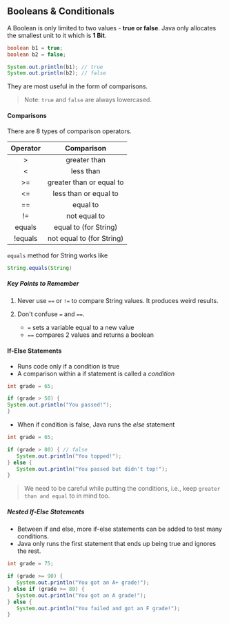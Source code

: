 ## Booleans & Conditionals

A Boolean is only limited to two values - **true or false**. Java only allocates the smallest unit to it which is **1 Bit**.

```java
boolean b1 = true;
boolean b2 = false;

System.out.println(b1); // true
System.out.println(b2); // false
```

They are most useful in the form of comparisons.

> Note: `true` and `false` are always lowercased.

#### Comparisons

There are 8 types of comparison operators.

| Operator |        Comparison         |
| :------: | :-----------------------: |
|    >     |       greater than        |
|    <     |         less than         |
|    >=    | greater than or equal to  |
|    <=    |   less than or equal to   |
|    ==    |         equal to          |
|    !=    |       not equal to        |
|  equals  |   equal to (for String)   |
| !equals  | not equal to (for String) |

`equals` method for String works like

```java
String.equals(String)
```

##### Key Points to Remember

1. Never use `==` or `!=` to compare String values. It produces weird results.
2. Don't confuse `=` and `==`.

   - `=` sets a variable equal to a new value
   - `==` compares 2 values and returns a boolean

#### If-Else Statements

- Runs code only if a condition is true
- A comparison within a if statement is called a _condition_

```java
int grade = 65;

if (grade > 50) {
System.out.println("You passed!");
}
```

- When if condition is false, Java runs the _else_ statement

```java
int grade = 65;

if (grade > 80) { // false
   System.out.println("You topped!");
} else {
   System.out.println("You passed but didn't top!");
}
```

> We need to be careful while putting the conditions, i.e., keep `greater than and equal` to in mind too.

##### Nested If-Else Statements

- Between if and else, more if-else statements can be added to test many conditions.
- Java only runs the first statement that ends up being true and ignores the rest.

```java
int grade = 75;

if (grade >= 90) {
   System.out.println("You got an A+ grade!");
} else if (grade >= 80) {
   System.out.println("You got an A grade!");
} else {
   System.out.println("You failed and got an F grade!");
}
```
